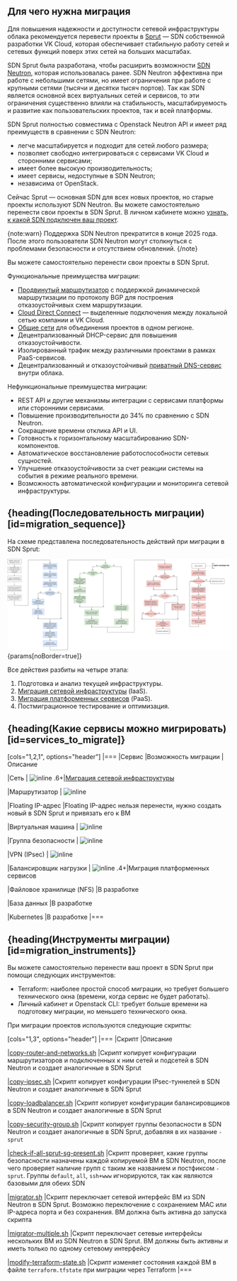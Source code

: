 ## Для чего нужна миграция

Для повышения надежности и доступности сетевой инфраструктуры облака рекомендуется перевести проекты в [Sprut](/ru/networks/vnet/concepts/sdn#sprut) — SDN собственной разработки VK Cloud, которая обеспечивает стабильную работу сетей и сетевых функций поверх этих сетей на больших масштабах.

SDN Sprut была разработана, чтобы расширить возможности [SDN Neutron](/ru/networks/vnet/concepts/sdn#neutron), которая использовалась ранее. SDN Neutron эффективна при работе с небольшими сетями, но имеет ограничения при работе с крупными сетями (тысячи и десятки тысяч портов). Так как SDN является основной всех виртуальных сетей и сервисов, то эти ограничения существенно влияли на стабильность, масштабируемость и развитие как пользовательских проектов, так и всей платформы.

SDN Sprut полностью совместима с Openstack Neutron API и имеет ряд преимуществ в сравнении с SDN Neutron:

- легче масштабируется и подходит для сетей любого размера;
- позволяет свободно интегрироваться с сервисами VK Cloud и сторонними сервисами;
- имеет более высокую производительность;
- имеет сервисы, недоступные в SDN Neutron;
- независима от OpenStack.

Сейчас Sprut — основная SDN для всех новых проектов, но старые проекты используют SDN Neutron. Вы можете самостоятельно перенести свои проекты в SDN Sprut. В личном кабинете можно [узнать, к какой SDN подключен ваш проект](/ru/tools-for-using-services/account/instructions/project-settings/manage#sdn_view).

{note:warn}
Поддержка SDN Neutron прекратится в конце 2025 года. После этого пользователи SDN Neutron могут столкнуться с проблемами безопасности и отсутствием обновлений.
{/note}

Вы можете самостоятельно перенести свои проекты в SDN Sprut.

Функциональные преимущества миграции:

- [Продвинутый маршрутизатор](/ru/networks/vnet/how-to-guides/onpremise-connect/advanced-router) с поддержкой динамической маршрутизации по протоколу BGP для построения отказоустойчивых схем маршрутизации.
- [Cloud Direct Connect](https://cloud.vk.com/direct-connect) — выделенные подключения между локальной сетью компании и VK Cloud.
- [Общие сети](/ru/networks/vnet/concepts/net-types#shared_net) для объединения проектов в одном регионе.
- Децентрализованный DHCP-сервис для повышения отказоустойчивости.
- Изолированный трафик между различными проектами в рамках PaaS-сервисов.
- Децентрализованный и отказоустойчивый [приватный DNS-сервис](/ru/networks/dns/instructions/private-dns) внутри облака.

Нефункциональные преимущества миграции:
- REST API и другие механизмы интеграции с сервисами платформы или сторонними сервисами.
- Повышение производительности до 34% по сравнению с SDN Neutron.
- Сокращение времени отклика API и UI.
- Готовность к горизонтальному масштабированию SDN-компонентов.
- Автоматическое восстановление работоспособности сетевых сущностей.
- Улучшение отказоустойчивости за счет реакции системы на события в режиме реального времени.
- Возможность автоматической конфигурации и мониторинга сетевой инфраструктуры.

## {heading(Последовательность миграции)[id=migration_sequence]}

На схеме представлена последовательность действий при миграции в SDN Sprut:

![Последовательность миграции в SDN Sprut](../../sprut-migration/assets/migration_algorithm.png){params[noBorder=true]}

Все действия разбиты на четыре этапа:

1. Подготовка и анализ текущей инфраструктуры.
2. [Миграция сетевой инфраструктуры](../iaas) (IaaS).
3. [Миграция платформенных сервисов](../paas) (PaaS).
4. Постмиграционное тестирование и оптимизация.

## {heading(Какие сервисы можно мигрировать)[id=services_to_migrate]}

[cols="1,2,1", options="header"]
|===
|Сервис
|Возможность миграции
|Описание

|Сеть
| ![](/ru/assets/check.svg "inline")
.6+|[Миграция сетевой инфраструктуры](../iaas)

|Маршрутизатор
| ![](/ru/assets/check.svg "inline")

|Floating IP-адрес
|Floating IP-адрес нельзя перенести, нужно создать новый в SDN Sprut и привязать его к ВМ

|Виртуальная машина
| ![](/ru/assets/check.svg "inline")

|Группа безопасности
| ![](/ru/assets/check.svg "inline")

|VPN (IPsec)
| ![](/ru/assets/check.svg "inline")

|Балансировщик нагрузки
| ![](/ru/assets/check.svg "inline")
.4+|Миграция платформенных сервисов

|Файловое хранилище (NFS)
|В разработке

|База данных
|В разработке

|Kubernetes
|В разработке
|===

## {heading(Инструменты миграции)[id=migration_instruments]}

Вы можете самостоятельно перенести ваш проект в SDN Sprut при помощи следующих инструментов:

- Terraform: наиболее простой способ миграции, но требует большего технического окна (времени, когда сервис не будет работать).
- Личный кабинет и Openstack CLI: требует больше времени на подготовку миграции, но меньшего технического окна.

При миграции проектов используются следующие скрипты:

[cols="1,3", options="header"]
|===
|Скрипт
|Описание

|[copy-router-and-networks.sh](https://github.com/vk-cs/neutron-2-sprut/blob/guide_v3/copy-router-and-networks.sh)
|Скрипт копирует конфигурации маршрутизаторов и подключенных к ним сетей и подсетей в SDN Neutron и создает аналогичные в SDN Sprut

|[copy-ipsec.sh](https://github.com/vk-cs/neutron-2-sprut/blob/guide_v3/copy-ipsec.sh)
|Скрипт копирует конфигурации IPsec-туннелей в SDN Neutron и создает аналогичные в SDN Sprut

|[copy-loadbalancer.sh](https://github.com/vk-cs/neutron-2-sprut/blob/guide_v3/copy-loadbalancer.sh)
|Скрипт копирует конфигурации балансировщиков в SDN Neutron и создает аналогичные в SDN Sprut

|[copy-security-group.sh](https://github.com/vk-cs/neutron-2-sprut/blob/guide_v3/copy-security-group.sh)
|Скрипт копирует группы безопасности в SDN Neutron и создает аналогичные в SDN Sprut, добавляя в их название `-sprut`

|[check-if-all-sprut-sg-present.sh](https://github.com/vk-cs/neutron-2-sprut/blob/guide_v3/check-if-all-sprut-sg-present.sh)
|Скрипт проверяет, какие группы безопасности назначены каждой копируемой ВМ в SDN Neutron, после чего проверяет наличие групп с таким же названием и постфиксом `-sprut`. Группы `default`, `all`, `ssh+www` игнорируются, так как являются базовыми для обеих SDN

|[migrator.sh](https://github.com/vk-cs/neutron-2-sprut/blob/guide_v3/migrator.sh)
|Скрипт переключает сетевой интерфейс ВМ из SDN Neutron в SDN Sprut. Возможно переключение с сохранением  MAC или IP-адреса порта и без сохранения. ВМ должна быть активна до запуска скрипта

|[migrator-multiple.sh](https://github.com/vk-cs/neutron-2-sprut/blob/guide_v3/migrator-multiple.sh)
|Скрипт переключает сетевые интерфейсы нескольких ВМ  из SDN Neutron в SDN Sprut. ВМ должны быть активны и иметь только по одному сетевому интерфейсу

|[modify-terraform-state.sh](https://github.com/vk-cs/neutron-2-sprut/blob/guide_v3/modify-terraform-state.sh)
|Скрипт изменяет состояния каждой ВМ в файле `terraform.tfstate` при миграции через Terraform
|===
